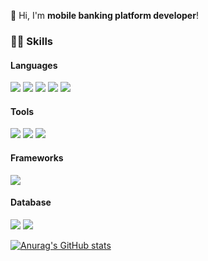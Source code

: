 <!--
**LeenaKim/LeenaKim** is a ✨ _special_ ✨ repository because its `README.md` (this file) appears on your GitHub profile.

Here are some ideas to get you started:


- 🔭 I’m currently working on ...
- 🌱 I’m currently learning ...
- 👯 I’m looking to collaborate on ...
- 🤔 I’m looking for help with ...
- 💬 Ask me about ...
- 📫 How to reach me: ...
- 😄 Pronouns: ...
- ⚡ Fun fact: ...
-->
🌟  Hi, I'm **mobile banking platform developer**!

### 👩‍💻 Skills

#### Languages

<img src="https://img.shields.io/badge/Java-b3463e?style=flat-square&logo=Java&logoColor=white"/> <img src="https://img.shields.io/badge/Javascript-f7e919?style=flat-square&logo=Javascript&logoColor=black"/> <img src="https://img.shields.io/badge/JSP-f7ad19?style=flat-square&logo=JSP&logoColor=white"/> <img src="https://img.shields.io/badge/Python-1b2fe3?style=flat-square&logo=Python&logoColor=white"/> <img src="https://img.shields.io/badge/R-3a12b3?style=flat-square&logo=R&logoColor=white"/>

#### Tools

<img src="https://img.shields.io/badge/Git-050505?style=flat-square&logo=Git&logoColor=white"/> <img src="https://img.shields.io/badge/Tableau-f79c1b?style=flat-square&logo=Tableau&logoColor=white"/> <img src="https://img.shields.io/badge/Docker-16c4f0?style=flat-square&logo=Docker&logoColor=white"/> 

#### Frameworks

<img src="https://img.shields.io/badge/Spring-17962e?style=flat-square&logo=Spring&logoColor=white"/> 

#### Database

<img src="https://img.shields.io/badge/Oracle-ed1127?style=flat-square&logo=Oracle&logoColor=white"/> <img src="https://img.shields.io/badge/MySQL-2f328f?style=flat-square&logo=MySQL&logoColor=white"/> 

[![Anurag's GitHub stats](https://github-readme-stats.vercel.app/api?username=Leena&hide=prs&theme=algolia)](https://github.com/anuraghazra/github-readme-stats)
